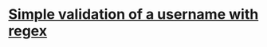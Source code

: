 # [Simple validation of a username with regex](https://www.codewars.com/kata/simple-validation-of-a-username-with-regex/)
